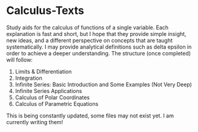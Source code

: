 # Calculus-Texts
Study aids for the calculus of functions of a single variable. Each explanation is fast and short, but I hope that they provide simple insight, new ideas, and a different perspective on concepts that are taught systematically. I may provide analytical definitions such as delta epsilon in order to achieve a deeper understanding.
The structure (once completed) will follow: 
1. Limits & Differentiation
2. Integration
3. Infinite Series: Basic Introduction and Some Examples (Not Very Deep) 
4. Infinite Series Applications
5. Calculus of Polar Coordinates
6. Calculus of Parametric Equations

This is being constantly updated, some files may not exist yet. I am currently writing them! 
